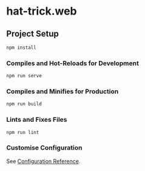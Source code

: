 # hat-trick.web

## Project Setup

```bash
npm install

```

### Compiles and Hot-Reloads for Development

```bash
npm run serve

```

### Compiles and Minifies for Production

```bash
npm run build

```

### Lints and Fixes Files

```bash
npm run lint

```

### Customise Configuration

See [Configuration Reference](http://cli.vuejs.org/config/).
